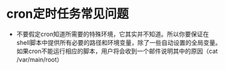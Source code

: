 # cron定时任务常见问题

- 不要假定cron知道所需要的特殊环境，它其实并不知道。所以你要保证在shell脚本中提供所有必要的路径和环境变量，除了一些自动设置的全局变量。 如果cron不能运行相应的脚本，用户将会收到一个邮件说明其中的原因（cat /var/main/root）

